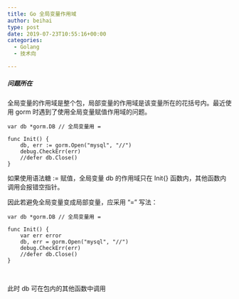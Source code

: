 ```yaml
---
title: Go 全局变量作用域
author: beihai
type: post
date: 2019-07-23T10:55:16+00:00
categories:
  - Golang
  - 技术向

---
```

##### 问题所在

<span>全局变量的作用域是整个包，局部变量的作用域是该变量所在的花括号内。最近使用 gorm 时遇到了使用全局变量赋值作用域的问题。</span>

<pre class="pure-highlightjs"><code class="null">var db *gorm.DB // 全局变量用 =

func Init() {
	db, err := gorm.Open("mysql", "//")
	debug.CheckErr(err)
	//defer db.Close()
}
</code></pre>

如果使用语法糖 := 赋值，全局变量 db 的作用域只在 Init{} 函数内，其他函数内调用会报错空指针。

因此若避免全局变量变成局部变量，应采用 “=&#8221; 写法：

<pre class="pure-highlightjs"><code class="null">var db *gorm.DB // 全局变量用 =

func Init() {
	var err error
	db, err = gorm.Open("mysql", "//")
	debug.CheckErr(err)
	//defer db.Close()
}
</code></pre>

&nbsp;

此时 db 可在包内的其他函数中调用